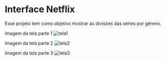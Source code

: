 # Interface Netflix
Esse projeto tem como objetivo mostrar as divisões das séries por gênero.


Imagem da tela parte 1
![tela1](https://user-images.githubusercontent.com/83183478/162813618-75b55e8e-d91d-4073-b158-98fb6280c6b3.png)

Imagem da tela parte 2
![tela2](https://user-images.githubusercontent.com/83183478/162813713-25e515e1-f616-4948-aa6c-5dbedd8d731c.png)

Imagem da tela parte 3
![tela3](https://user-images.githubusercontent.com/83183478/162813751-6e5e4f91-ed7f-40aa-950f-dad885949129.png)
